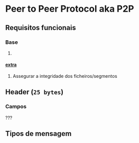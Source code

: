 # Peer to Peer Protocol aka P2P

## Requisitos funcionais

### Base

1. 

#### <u> extra </u>

1. Assegurar a integridade dos ficheiros/segmentos

## Header (`25 bytes`)

### Campos

???

## Tipos de mensagem

### 